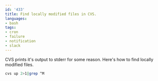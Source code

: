 ```yaml
---
id: '433'
title: Find locally modified files in CVS.
languages:
- bash
tags:
- cron
- failure
- notification
- slack
---
```

CVS prints it's output to stderr for some reason. Here's how to find locally modified files.


```bash
cvs up 2>1|grep ^M
```
    

